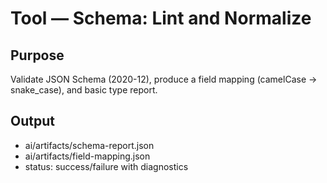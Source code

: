 # Tool — Schema: Lint and Normalize

## Purpose
Validate JSON Schema (2020-12), produce a field mapping (camelCase → snake_case), and basic type report.

## Output
- ai/artifacts/schema-report.json
- ai/artifacts/field-mapping.json
- status: success/failure with diagnostics
